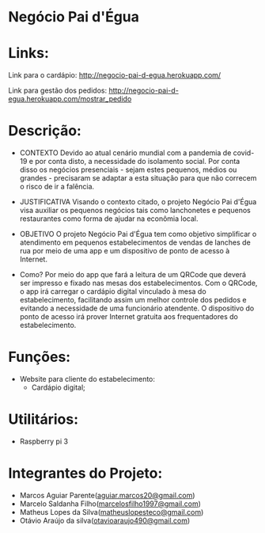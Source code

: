# Negócio Pai d'Égua

# Links:
  Link para o cardápio:
  http://negocio-pai-d-egua.herokuapp.com/
  
  Link para gestão dos pedidos:
  http://negocio-pai-d-egua.herokuapp.com/mostrar_pedido

# Descrição:

* CONTEXTO
    Devido ao atual cenário mundial com a pandemia de covid-19 e por conta disto, a necessidade do 
 isolamento social. Por conta disso os negócios presenciais - sejam estes pequenos, médios ou grandes -
 precisaram se adaptar a esta situação para que não correcem o risco de ir a falência.

* JUSTIFICATIVA
    Visando o contexto citado, o projeto Negócio Pai d'Égua visa auxiliar os pequenos negócios tais como
    lanchonetes e pequenos restaurantes como forma de ajudar na econômia local.

* OBJETIVO
    O projeto Negócio Pai d'Égua tem como objetivo simplificar o 
atendimento em pequenos estabelecimentos de vendas de lanches 
de rua por meio de uma app e um dispositivo de ponto de acesso
 à Internet.
* Como?
    Por meio do app que fará a leitura de um QRCode que deverá ser 
impresso e fixado nas mesas dos estabelecimentos. Com o QRCode, 
o app irá carregar o cardápio digital vinculado à mesa do 
estabelecimento, facilitando assim um melhor controle dos 
pedidos e evitando a necessidade de uma funcionário atendente. 
    O dispositivo do ponto de acesso irá prover Internet gratuita 
aos frequentadores do estabelecimento.

# Funções:
  * Website para cliente do estabelecimento:    
    - Cardápio digital;
    
# Utilitários:
  - Raspberry pi 3  
  
# Integrantes do Projeto:
  - Marcos Aguiar Parente(aguiar.marcos20@gmail.com)
  - Marcelo Saldanha Filho(marcelosfilho1997@gmail.com)
  - Matheus Lopes da Silva(matheuslopesteco@gmail.com)
  - Otávio Araújo da silva(otavioaraujo490@gmail.com)
